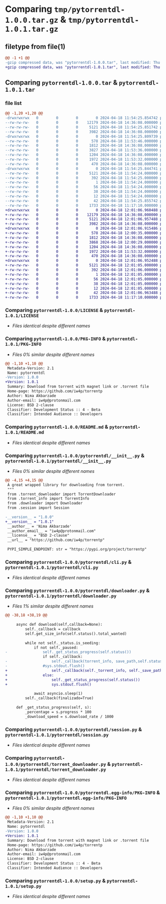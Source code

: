 # Comparing `tmp/pytorrentdl-1.0.0.tar.gz` & `tmp/pytorrentdl-1.0.1.tar.gz`

## filetype from file(1)

```diff
@@ -1 +1 @@
-gzip compressed data, was "pytorrentdl-1.0.0.tar", last modified: Thu Apr 18 11:54:25 2024, max compression
+gzip compressed data, was "pytorrentdl-1.0.1.tar", last modified: Thu Apr 18 12:01:06 2024, max compression
```

## Comparing `pytorrentdl-1.0.0.tar` & `pytorrentdl-1.0.1.tar`

### file list

```diff
@@ -1,20 +1,20 @@
-drwxrwxrwx   0        0        0        0 2024-04-18 11:54:25.854742 pytorrentdl-1.0.0/
--rw-rw-rw-   0        0        0    12179 2024-04-18 14:36:08.000000 pytorrentdl-1.0.0/LICENSE
--rw-rw-rw-   0        0        0     5121 2024-04-18 11:54:25.851742 pytorrentdl-1.0.0/PKG-INFO
--rw-rw-rw-   0        0        0     3982 2024-04-18 14:36:08.000000 pytorrentdl-1.0.0/README.md
-drwxrwxrwx   0        0        0        0 2024-04-18 11:54:25.809739 pytorrentdl-1.0.0/pytorrentdl/
--rw-rw-rw-   0        0        0      578 2024-04-18 11:53:46.000000 pytorrentdl-1.0.0/pytorrentdl/__init__.py
--rw-rw-rw-   0        0        0     1812 2024-04-18 14:36:08.000000 pytorrentdl-1.0.0/pytorrentdl/cli.py
--rw-rw-rw-   0        0        0     3827 2024-04-18 11:53:36.000000 pytorrentdl-1.0.0/pytorrentdl/downloader.py
--rw-rw-rw-   0        0        0     1204 2024-04-18 14:36:08.000000 pytorrentdl-1.0.0/pytorrentdl/session.py
--rw-rw-rw-   0        0        0     1972 2024-04-18 11:53:32.000000 pytorrentdl-1.0.0/pytorrentdl/torrent_downloader.py
--rw-rw-rw-   0        0        0      470 2024-04-18 14:36:08.000000 pytorrentdl-1.0.0/pytorrentdl/torrent_info.py
-drwxrwxrwx   0        0        0        0 2024-04-18 11:54:25.844741 pytorrentdl-1.0.0/pytorrentdl.egg-info/
--rw-rw-rw-   0        0        0     5121 2024-04-18 11:54:24.000000 pytorrentdl-1.0.0/pytorrentdl.egg-info/PKG-INFO
--rw-rw-rw-   0        0        0      392 2024-04-18 11:54:25.000000 pytorrentdl-1.0.0/pytorrentdl.egg-info/SOURCES.txt
--rw-rw-rw-   0        0        0        1 2024-04-18 11:54:24.000000 pytorrentdl-1.0.0/pytorrentdl.egg-info/dependency_links.txt
--rw-rw-rw-   0        0        0       56 2024-04-18 11:54:24.000000 pytorrentdl-1.0.0/pytorrentdl.egg-info/entry_points.txt
--rw-rw-rw-   0        0        0       38 2024-04-18 11:54:24.000000 pytorrentdl-1.0.0/pytorrentdl.egg-info/requires.txt
--rw-rw-rw-   0        0        0       12 2024-04-18 11:54:24.000000 pytorrentdl-1.0.0/pytorrentdl.egg-info/top_level.txt
--rw-rw-rw-   0        0        0       42 2024-04-18 11:54:25.855742 pytorrentdl-1.0.0/setup.cfg
--rw-rw-rw-   0        0        0     1733 2024-04-18 11:17:10.000000 pytorrentdl-1.0.0/setup.py
+drwxrwxrwx   0        0        0        0 2024-04-18 12:01:06.960488 pytorrentdl-1.0.1/
+-rw-rw-rw-   0        0        0    12179 2024-04-18 14:36:08.000000 pytorrentdl-1.0.1/LICENSE
+-rw-rw-rw-   0        0        0     5121 2024-04-18 12:01:06.957488 pytorrentdl-1.0.1/PKG-INFO
+-rw-rw-rw-   0        0        0     3982 2024-04-18 14:36:08.000000 pytorrentdl-1.0.1/README.md
+drwxrwxrwx   0        0        0        0 2024-04-18 12:01:06.915486 pytorrentdl-1.0.1/pytorrentdl/
+-rw-rw-rw-   0        0        0      578 2024-04-18 12:00:35.000000 pytorrentdl-1.0.1/pytorrentdl/__init__.py
+-rw-rw-rw-   0        0        0     1812 2024-04-18 14:36:08.000000 pytorrentdl-1.0.1/pytorrentdl/cli.py
+-rw-rw-rw-   0        0        0     3868 2024-04-18 12:00:29.000000 pytorrentdl-1.0.1/pytorrentdl/downloader.py
+-rw-rw-rw-   0        0        0     1204 2024-04-18 14:36:08.000000 pytorrentdl-1.0.1/pytorrentdl/session.py
+-rw-rw-rw-   0        0        0     1972 2024-04-18 11:53:32.000000 pytorrentdl-1.0.1/pytorrentdl/torrent_downloader.py
+-rw-rw-rw-   0        0        0      470 2024-04-18 14:36:08.000000 pytorrentdl-1.0.1/pytorrentdl/torrent_info.py
+drwxrwxrwx   0        0        0        0 2024-04-18 12:01:06.952488 pytorrentdl-1.0.1/pytorrentdl.egg-info/
+-rw-rw-rw-   0        0        0     5121 2024-04-18 12:01:05.000000 pytorrentdl-1.0.1/pytorrentdl.egg-info/PKG-INFO
+-rw-rw-rw-   0        0        0      392 2024-04-18 12:01:06.000000 pytorrentdl-1.0.1/pytorrentdl.egg-info/SOURCES.txt
+-rw-rw-rw-   0        0        0        1 2024-04-18 12:01:05.000000 pytorrentdl-1.0.1/pytorrentdl.egg-info/dependency_links.txt
+-rw-rw-rw-   0        0        0       56 2024-04-18 12:01:05.000000 pytorrentdl-1.0.1/pytorrentdl.egg-info/entry_points.txt
+-rw-rw-rw-   0        0        0       38 2024-04-18 12:01:05.000000 pytorrentdl-1.0.1/pytorrentdl.egg-info/requires.txt
+-rw-rw-rw-   0        0        0       12 2024-04-18 12:01:05.000000 pytorrentdl-1.0.1/pytorrentdl.egg-info/top_level.txt
+-rw-rw-rw-   0        0        0       42 2024-04-18 12:01:06.963488 pytorrentdl-1.0.1/setup.cfg
+-rw-rw-rw-   0        0        0     1733 2024-04-18 11:17:10.000000 pytorrentdl-1.0.1/setup.py
```

### Comparing `pytorrentdl-1.0.0/LICENSE` & `pytorrentdl-1.0.1/LICENSE`

 * *Files identical despite different names*

### Comparing `pytorrentdl-1.0.0/PKG-INFO` & `pytorrentdl-1.0.1/PKG-INFO`

 * *Files 0% similar despite different names*

```diff
@@ -1,10 +1,10 @@
 Metadata-Version: 2.1
 Name: pytorrentdl
-Version: 1.0.0
+Version: 1.0.1
 Summary: Download from torrent with magnet link or .torrent file
 Home-page: https://github.com/iw4p/torrentp
 Author: Nima Akbarzade
 Author-email: iw4p@protonmail.com
 License: BSD 2-clause
 Classifier: Development Status :: 4 - Beta
 Classifier: Intended Audience :: Developers
```

### Comparing `pytorrentdl-1.0.0/README.md` & `pytorrentdl-1.0.1/README.md`

 * *Files identical despite different names*

### Comparing `pytorrentdl-1.0.0/pytorrentdl/__init__.py` & `pytorrentdl-1.0.1/pytorrentdl/__init__.py`

 * *Files 0% similar despite different names*

```diff
@@ -4,15 +4,15 @@
 A great wrapped library for downloading from torrent.
 """
 from .torrent_downloader import TorrentDownloader
 from .torrent_info import TorrentInfo
 from .downloader import Downloader
 from .session import Session
 
-__version__ = "1.0.0"
+__version__ = "1.0.1"
 __author__ = 'Nima Akbarzade'
 __author_email__ = "iw4p@protonmail.com"
 __license__ = "BSD 2-clause"
 __url__ = "https://github.com/iw4p/torrentp"
 
 PYPI_SIMPLE_ENDPOINT: str = "https://pypi.org/project/torrentp"
```

### Comparing `pytorrentdl-1.0.0/pytorrentdl/cli.py` & `pytorrentdl-1.0.1/pytorrentdl/cli.py`

 * *Files identical despite different names*

### Comparing `pytorrentdl-1.0.0/pytorrentdl/downloader.py` & `pytorrentdl-1.0.1/pytorrentdl/downloader.py`

 * *Files 1% similar despite different names*

```diff
@@ -38,18 +38,19 @@
 
     async def download(self,callback=None):
         self._callback = callback
         self.get_size_info(self.status().total_wanted)
 
         while not self._status.is_seeding:
             if not self._paused:
-                self._get_status_progress(self.status())
                 if self._callback:
-                    self._callback(torrent_info, save_path,self.status(),self.name, self._status.progress, self._status.download_rate,finalizado=False)
-                #sys.stdout.flush()
+                    self._callback(self._torrent_info, self._save_path,self.status(),self.name, self._status.progress, self._status.download_rate,finalizado=False)
+                else:
+                    self._get_status_progress(self.status())
+                    sys.stdout.flush()
 
             await asyncio.sleep(1)
         self._callback(finalizado=True)
 
     def _get_status_progress(self, s):
         _percentage = s.progress * 100
         _download_speed = s.download_rate / 1000
```

### Comparing `pytorrentdl-1.0.0/pytorrentdl/session.py` & `pytorrentdl-1.0.1/pytorrentdl/session.py`

 * *Files identical despite different names*

### Comparing `pytorrentdl-1.0.0/pytorrentdl/torrent_downloader.py` & `pytorrentdl-1.0.1/pytorrentdl/torrent_downloader.py`

 * *Files identical despite different names*

### Comparing `pytorrentdl-1.0.0/pytorrentdl.egg-info/PKG-INFO` & `pytorrentdl-1.0.1/pytorrentdl.egg-info/PKG-INFO`

 * *Files 0% similar despite different names*

```diff
@@ -1,10 +1,10 @@
 Metadata-Version: 2.1
 Name: pytorrentdl
-Version: 1.0.0
+Version: 1.0.1
 Summary: Download from torrent with magnet link or .torrent file
 Home-page: https://github.com/iw4p/torrentp
 Author: Nima Akbarzade
 Author-email: iw4p@protonmail.com
 License: BSD 2-clause
 Classifier: Development Status :: 4 - Beta
 Classifier: Intended Audience :: Developers
```

### Comparing `pytorrentdl-1.0.0/setup.py` & `pytorrentdl-1.0.1/setup.py`

 * *Files identical despite different names*

